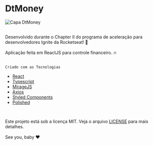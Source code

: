 # DtMoney
![Capa DtMoney](https://user-images.githubusercontent.com/102435512/175786604-e895be0c-9b67-4832-9ab0-978ba4d2832c.jpeg)
<br>
<br>
<div>Desenvolvido durante o Chapter II do programa de aceleração para desenvolvedores Ignite da Rocketseat! 💜</div>
<br>
<div>Aplicação feita em ReactJS para controle financeiro. 🔥</div>
<br>

    Criado com as Tecnologias

 * [React](https://reactjs.org/)
 * [Typescript](https://www.typescriptlang.org/)
 * [MirageJS](https://miragejs.com/)
 * [Axios](https://github.com/axios/axios)
 * [Styled Components](https://styled-components.com/)
 * [Polished](https://polished.js.org/)
<br>
  
Este projeto está sob a licença MIT. Veja o arquivo [LICENSE](./license) para mais detalhes.
<br>
<br>
See you, baby ❤️
